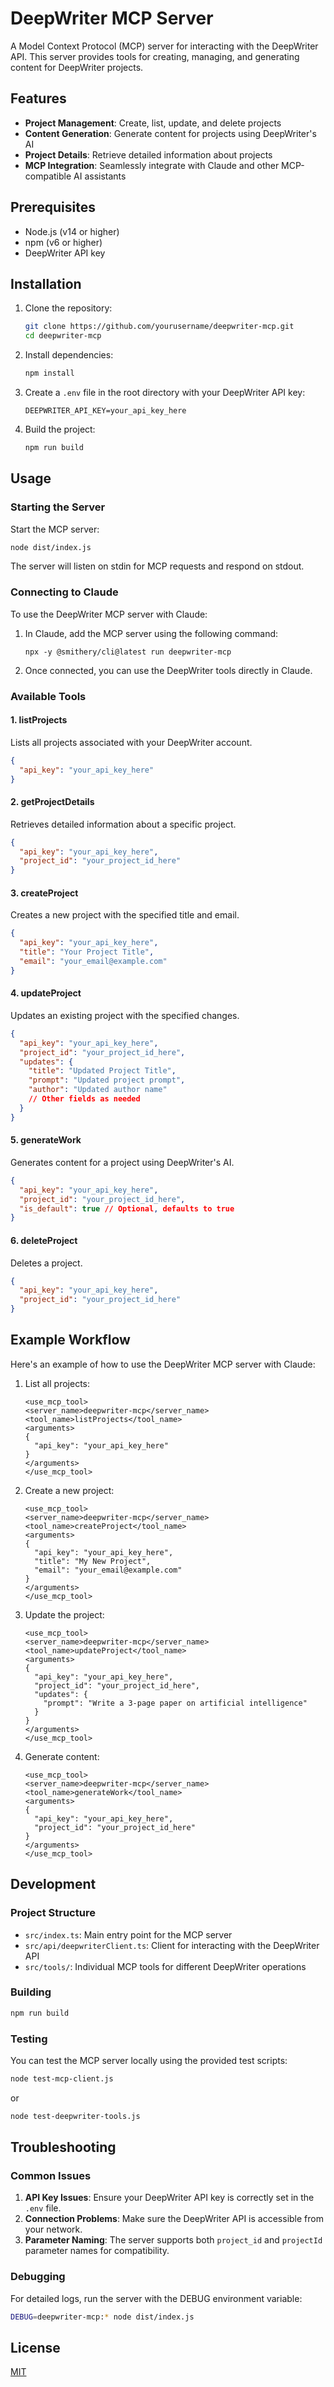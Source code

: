 # DeepWriter MCP Server

A Model Context Protocol (MCP) server for interacting with the DeepWriter API. This server provides tools for creating, managing, and generating content for DeepWriter projects.

## Features

- **Project Management**: Create, list, update, and delete projects
- **Content Generation**: Generate content for projects using DeepWriter's AI
- **Project Details**: Retrieve detailed information about projects
- **MCP Integration**: Seamlessly integrate with Claude and other MCP-compatible AI assistants

## Prerequisites

- Node.js (v14 or higher)
- npm (v6 or higher)
- DeepWriter API key

## Installation

1. Clone the repository:
   ```bash
   git clone https://github.com/yourusername/deepwriter-mcp.git
   cd deepwriter-mcp
   ```

2. Install dependencies:
   ```bash
   npm install
   ```

3. Create a `.env` file in the root directory with your DeepWriter API key:
   ```
   DEEPWRITER_API_KEY=your_api_key_here
   ```

4. Build the project:
   ```bash
   npm run build
   ```

## Usage

### Starting the Server

Start the MCP server:

```bash
node dist/index.js
```

The server will listen on stdin for MCP requests and respond on stdout.

### Connecting to Claude

To use the DeepWriter MCP server with Claude:

1. In Claude, add the MCP server using the following command:
   ```
   npx -y @smithery/cli@latest run deepwriter-mcp
   ```

2. Once connected, you can use the DeepWriter tools directly in Claude.

### Available Tools

#### 1. listProjects

Lists all projects associated with your DeepWriter account.

```json
{
  "api_key": "your_api_key_here"
}
```

#### 2. getProjectDetails

Retrieves detailed information about a specific project.

```json
{
  "api_key": "your_api_key_here",
  "project_id": "your_project_id_here"
}
```

#### 3. createProject

Creates a new project with the specified title and email.

```json
{
  "api_key": "your_api_key_here",
  "title": "Your Project Title",
  "email": "your_email@example.com"
}
```

#### 4. updateProject

Updates an existing project with the specified changes.

```json
{
  "api_key": "your_api_key_here",
  "project_id": "your_project_id_here",
  "updates": {
    "title": "Updated Project Title",
    "prompt": "Updated project prompt",
    "author": "Updated author name"
    // Other fields as needed
  }
}
```

#### 5. generateWork

Generates content for a project using DeepWriter's AI.

```json
{
  "api_key": "your_api_key_here",
  "project_id": "your_project_id_here",
  "is_default": true // Optional, defaults to true
}
```

#### 6. deleteProject

Deletes a project.

```json
{
  "api_key": "your_api_key_here",
  "project_id": "your_project_id_here"
}
```

## Example Workflow

Here's an example of how to use the DeepWriter MCP server with Claude:

1. List all projects:
   ```
   <use_mcp_tool>
   <server_name>deepwriter-mcp</server_name>
   <tool_name>listProjects</tool_name>
   <arguments>
   {
     "api_key": "your_api_key_here"
   }
   </arguments>
   </use_mcp_tool>
   ```

2. Create a new project:
   ```
   <use_mcp_tool>
   <server_name>deepwriter-mcp</server_name>
   <tool_name>createProject</tool_name>
   <arguments>
   {
     "api_key": "your_api_key_here",
     "title": "My New Project",
     "email": "your_email@example.com"
   }
   </arguments>
   </use_mcp_tool>
   ```

3. Update the project:
   ```
   <use_mcp_tool>
   <server_name>deepwriter-mcp</server_name>
   <tool_name>updateProject</tool_name>
   <arguments>
   {
     "api_key": "your_api_key_here",
     "project_id": "your_project_id_here",
     "updates": {
       "prompt": "Write a 3-page paper on artificial intelligence"
     }
   }
   </arguments>
   </use_mcp_tool>
   ```

4. Generate content:
   ```
   <use_mcp_tool>
   <server_name>deepwriter-mcp</server_name>
   <tool_name>generateWork</tool_name>
   <arguments>
   {
     "api_key": "your_api_key_here",
     "project_id": "your_project_id_here"
   }
   </arguments>
   </use_mcp_tool>
   ```

## Development

### Project Structure

- `src/index.ts`: Main entry point for the MCP server
- `src/api/deepwriterClient.ts`: Client for interacting with the DeepWriter API
- `src/tools/`: Individual MCP tools for different DeepWriter operations

### Building

```bash
npm run build
```

### Testing

You can test the MCP server locally using the provided test scripts:

```bash
node test-mcp-client.js
```

or

```bash
node test-deepwriter-tools.js
```

## Troubleshooting

### Common Issues

1. **API Key Issues**: Ensure your DeepWriter API key is correctly set in the `.env` file.
2. **Connection Problems**: Make sure the DeepWriter API is accessible from your network.
3. **Parameter Naming**: The server supports both `project_id` and `projectId` parameter names for compatibility.

### Debugging

For detailed logs, run the server with the DEBUG environment variable:

```bash
DEBUG=deepwriter-mcp:* node dist/index.js
```

## License

[MIT](LICENSE)

